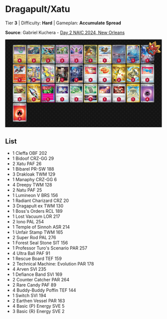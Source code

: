 # Dragapult/Xatu

Tier **3** | Difficulty: **Hard** | Gameplan: **Accumulate Spread**

**Source**: Gabriel Kuchera - [Day 2 NAIC 2024, New Orleans](https://limitlesstcg.com/decks/list/11939)

![decklist](../../!Images/Standard/11BRS-TWM/Dragapult-Xatu.png)

## List
* 1 Cleffa OBF 202
* 1 Bidoof CRZ-GG 29
* 2 Xatu PAF 26
* 1 Bibarel PR-SW 188
* 3 Drakloak TWM 129
* 1 Manaphy CRZ-GG 6
* 4 Dreepy TWM 128
* 2 Natu PAF 25
* 1 Lumineon V BRS 156
* 1 Radiant Charizard CRZ 20
* 3 Dragapult ex TWM 130
* 1 Boss's Orders RCL 189
* 1 Lost Vacuum LOR 217
* 2 Iono PAL 254
* 1 Temple of Sinnoh ASR 214
* 1 Unfair Stamp TWM 165
* 2 Super Rod PAL 276
* 1 Forest Seal Stone SIT 156
* 1 Professor Turo's Scenario PAR 257
* 4 Ultra Ball PAF 91
* 1 Rescue Board TEF 159
* 2 Technical Machine: Evolution PAR 178
* 4 Arven SVI 235
* 1 Defiance Band SVI 169
* 2 Counter Catcher PAR 264
* 2 Rare Candy PAF 89
* 4 Buddy-Buddy Poffin TEF 144
* 1 Switch SVI 194
* 2 Earthen Vessel PAR 163
* 4 Basic {P} Energy SVE 5
* 3 Basic {R} Energy SVE 2
